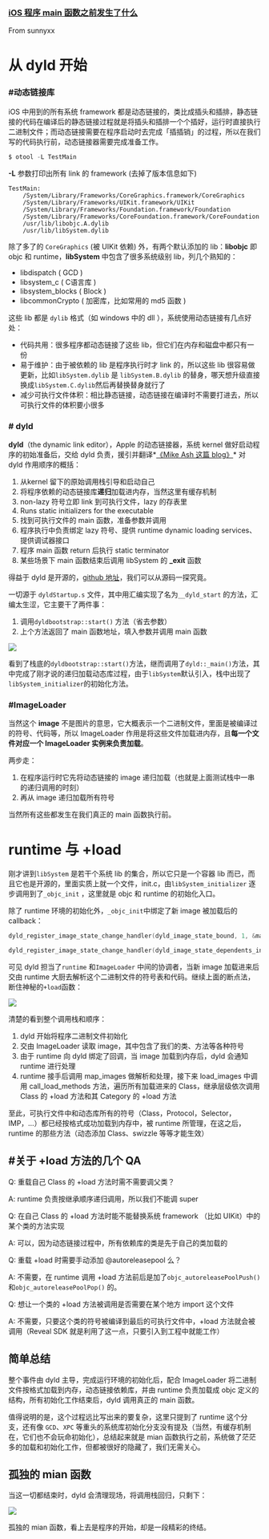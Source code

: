 ### [iOS 程序 main 函数之前发生了什么](http://blog.sunnyxx.com/2014/08/30/objc-pre-main/)

From sunnyxx  

# 从 dyld 开始

### \#动态链接库

iOS 中用到的所有系统 framework 都是动态链接的，类比成插头和插排，静态链接的代码在编译后的静态链接过程就是将插头和插排一个个插好，运行时直接执行二进制文件；而动态链接需要在程序启动时去完成「插插销」的过程，所以在我们写的代码执行前，动态链接器需要完成准备工作。

```objective-c
$ otool -L TestMain
```

**-L** 参数打印出所有 link 的 framework (去掉了版本信息如下)

```
TestMain:
	/System/Library/Frameworks/CoreGraphics.framework/CoreGraphics
	/System/Library/Frameworks/UIKit.framework/UIKit
	/System/Library/Frameworks/Foundation.framework/Foundation
	/System/Library/Frameworks/CoreFoundation.framework/CoreFoundation
	/usr/lib/libobjc.A.dylib
	/usr/lib/libSystem.dylib
```

 除了多了的 `CoreGraphics` (被 UIKit 依赖) 外，有两个默认添加的 lib：**libobjc** 即 objc 和 runtime，**libSystem** 中包含了很多系统级别 lib，列几个熟知的：

- libdispatch ( GCD )
- libsystem_c ( C语言库 )
- libsystem_blocks ( Block )
- libcommonCrypto ( 加密库，比如常用的 md5 函数 )

这些 lib 都是 `dylib` 格式（如 windows 中的 dll ），系统使用动态链接有几点好处：

* 代码共用：很多程序都动态链接了这些 lib，但它们在内存和磁盘中都只有一份
* 易于维护：由于被依赖的 lib 是程序执行时才 link 的，所以这些 lib 很容易做更新，比如`libSystem.dylib` 是 `libSystem.B.dylib` 的替身，哪天想升级直接换成`libSystem.C.dylib`然后再替换替身就行了
* 减少可执行文件体积：相比静态链接，动态链接在编译时不需要打进去，所以可执行文件的体积要小很多

### \# dyld

**dyld**（the dynamic link editor），Apple 的动态链接器，系统 kernel 做好启动程序的初始准备后，交给 dyld 负责，援引并翻译*[《Mike Ash 这篇 blog》](https://www.mikeash.com/pyblog/friday-qa-2012-11-09-dyld-dynamic-linking-on-os-x.html)* 对 dyld 作用顺序的概括：

1. 从kernel 留下的原始调用栈引导和启动自己
2. 将程序依赖的动态链接库**递归**加载进内存，当然这里有缓存机制
3. non-lazy 符号立即 link 到可执行文件，lazy 的存表里
4. Runs static initializers for the executable
5. 找到可执行文件的 main 函数，准备参数并调用
6. 程序执行中负责绑定 lazy 符号、提供 runtime dynamic loading services、提供调试器接口
7. 程序 main 函数 return 后执行 static terminator
8. 某些场景下 main 函数结束后调用 libSystem 的 **_exit** 函数

得益于 dyld 是开源的，[github 地址](https://github.com/opensource-apple/dyld)，我们可以从源码一探究竟。

一切源于 `dyldStartup.s` 文件，其中用汇编实现了名为`__dyld_start` 的方法，汇编太生涩，它主要干了两件事：

1. 调用`dyldbootstrap::start()` 方法（省去参数）
2. 上个方法返回了 main 函数地址，填入参数并调用 main 函数


 

![](https://c8.staticflickr.com/9/8444/29451439055_99d06bfae8_z.jpg)



看到了栈底的`dyldbootstrap::start()`方法，继而调用了`dyld::_main()`方法，其中完成了刚才说的递归加载动态库过程，由于`libSystem`默认引入，栈中出现了`libSystem_initializer`的初始化方法。

### \#ImageLoader

当然这个 **image** 不是图片的意思，它大概表示一个二进制文件，里面是被编译过的符号、代码等，所以 ImageLoader 作用是将这些文件加载进内存，且**每一个文件对应一个 ImageLoader 实例来负责加载**。

两步走：

1. 在程序运行时它先将动态链接的 image 递归加载（也就是上面测试栈中一串的递归调用的时刻）
2. 再从 image 递归加载所有符号

当然所有这些都发生在我们真正的 main 函数执行前。



# runtime 与 +load

刚才讲到`libSystem` 是若干个系统 lib 的集合，所以它只是一个容器 lib 而已，而且它也是开源的，里面实质上就一个文件，init.c，由`libSystem_initializer` 逐步调用到了`_objc_init` ，这里就是 objc 和 runtime 的初始化入口。



除了 runtime 环境的初始化外，`_objc_init`中绑定了新 image 被加载后的 callback：

```objective-c
dyld_register_image_state_change_handler(dyld_image_state_bound, 1, &map_images);

dyld_register_image_state_change_handler(dyld_image_state_dependents_initialized, 0, &load_images);
```

可见 dyld 担当了`runtime` 和`ImageLoader` 中间的协调者，当新 image 加载进来后交由 runtime 大厨去解析这个二进制文件的符号表和代码。继续上面的断点法，断住神秘的`+load`函数：



![](https://c1.staticflickr.com/9/8139/29343168792_7fbc14abe1_b.jpg)



清楚的看到整个调用栈和顺序：

1. dyld 开始将程序二进制文件初始化
2. 交由 ImageLoader 读取 image，其中包含了我们的类、方法等各种符号
3. 由于 runtime 向 dyld 绑定了回调，当 image 加载到内存后，dyld 会通知 runtime 进行处理
4. runtime 接手后调用 map_images 做解析和处理，接下来 load_images 中调用 call_load_methods 方法，遍历所有加载进来的 Class，继承层级依次调用 Class 的 +load 方法和其 Category 的 +load 方法

至此，可执行文件中和动态库所有的符号（Class，Protocol，Selector，IMP，…）都已经按格式成功加载到内存中，被 runtime 所管理，在这之后，runtime 的那些方法（动态添加 Class、swizzle 等等才能生效）



## \#关于 +load 方法的几个 QA

Q: 重载自己 Class 的 +load 方法时需不需要调父类？

A: runtime 负责按继承顺序递归调用，所以我们不能调 super



Q: 在自己 Class 的 +load 方法时能不能替换系统 framework （比如 UIKit）中的某个类的方法实现

A: 可以，因为动态链接过程中，所有依赖库的类是先于自己的类加载的



Q: 重载 +load 时需要手动添加 @autoreleasepool 么？

A: 不需要，在 runtime 调用 +load 方法前后是加了`objc_autoreleasePoolPush()`和`objc_autoreleasePoolPop()` 的。



Q: 想让一个类的 +load 方法被调用是否需要在某个地方 import 这个文件

A: 不需要，只要这个类的符号被编译到最后的可执行文件中，+load 方法就会被调用（Reveal SDK 就是利用了这一点，只要引入到工程中就能工作）



## 简单总结 

整个事件由 dyld 主导，完成运行环境的初始化后，配合 ImageLoader 将二进制文件按格式加载到内存，动态链接依赖库，并由 runtime 负责加载成 objc 定义的结构，所有初始化工作结束后，dyld 调用真正的 main 函数。

值得说明的是，这个过程远比写出来的要复杂，这里只提到了 runtime 这个分支，还有像 `GCD`、`XPC` 等重头的系统库初始化分支没有提及（当然，有缓存机制在，它们也不会玩命初始化），总结起来就是 mian 函数执行之前，系统做了茫茫多的加载和初始化工作，但都被很好的隐藏了，我们无需关心。



## 孤独的 mian 函数

当这一切都结束时，dyld 会清理现场，将调用栈回归，只剩下：

![](https://c4.staticflickr.com/9/8556/28829644243_081d32a131_z.jpg)

孤独的 mian 函数，看上去是程序的开始，却是一段精彩的终结。
